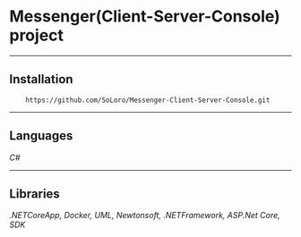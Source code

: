 # Messenger(Client-Server-Console) project
____
## Installation
```
    https://github.com/SoLoro/Messenger-Client-Server-Console.git
```
____
## Languages
*C#*
____
## Libraries
*.NETCoreApp, Docker, UML, Newtonsoft, .NETFramework, ASP.Net Core, SDK*
